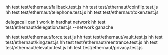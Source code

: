 hh test test/ethernaut/fallback.test.js
hh test test/ethernaut/coinflip.test.js
hh test test/ethernaut/telephone.test.js
hh test test/ethernaut/token.test.js

delegacall can't work in hardhat network
hh test test/ethernaut/delegation.test.js --network ganache

hh test test/ethernaut/force.test.js
hh test test/ethernaut/vault.test.js
hh test test/ethernaut/king.test.js
hh test test/ethernaut/reentrance.test.js
hh test test/ethernaut/elevator.test.js
hh test test/ethernaut/privacy.test.js

